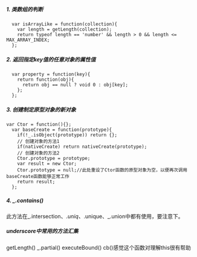 ##### 1. 类数组的判断

```
  var isArrayLike = function(collection){
    var length = getLength(collection);
    return typeof length == 'number' && length > 0 && length <= MAX_ARRAY_INDEX;
  };
```



##### 2. 返回指定key值的任意对象的属性值

```
  var property = function(key){
    return function(obj){
      return obj == null ? void 0 : obj[key];
    };
  };
```



##### 3. 创建制定原型对象的新对象

```
var Ctor = function(){};
  var baseCreate = function(prototype){
    if(!_.isObject(prototype)) return {};
    // 创建对象的方法1
    if(nativeCreate) return nativeCreate(prototype);
    // 创建对象的方法2
    Ctor.prototype = prototype;
    var result = new Ctor;
    Ctor.prototype = null;//此处重设了Ctor函数的原型对象为空，以便再次调用baseCreate函数能够正常工作
    return result;
  };
```

##### 4. _.contains()
此方法在_.intersection、_.uniq、_.unique、_.union中都有使用，要注意下。
##### underscore中常用的方法汇集

  getLength()
  _.partial()
  executeBound()
  cb()感觉这个函数对理解this很有帮助